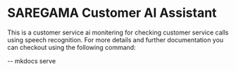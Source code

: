 # SAREGAMA Customer AI Assistant
This is a customer service ai monitering for checking customer service calls using speech recognition.
For more details and further documentation you can checkout using the following command:

-- mkdocs serve
